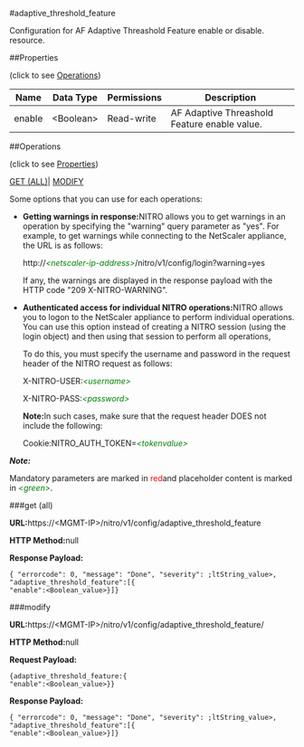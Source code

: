 #adaptive_threshold_feature

Configuration for AF Adaptive Threashold Feature enable or disable. resource.


##Properties 
<span>(click to see [Operations](#opera))</span>


<table><thead><tr><th>Name</th><th>Data Type</th><th>Permissions</th><th>Description</th></tr></thead><tbody><tr><td>enable</td><td>&lt;Boolean></td><td>Read-write</td><td>AF Adaptive Threashold Feature enable value.</td></tr></tbody></table>
##Operations 
<span>(click to see [Properties](#prope))</span>


[GET (ALL)](#get-)| [MODIFY](#m)


Some options that you can use for each operations:
<ul><li><p><b>Getting warnings in response:</b>NITRO allows you to get warnings in an operation by specifying the "warning" query parameter as "yes". For example, to get warnings while connecting to the NetScaler appliance, the URL is as follows:</p><p>http://<span style="color:green;font-style:italic;">&lt;netscaler-ip-address&gt;</span>/nitro/v1/config/login?warning=yes</p><p>If any, the warnings are displayed in the response payload with the HTTP code "209 X-NITRO-WARNING".</p></li><li><p><b>Authenticated access for individual NITRO operations:</b>NITRO allows you to logon to the NetScaler appliance to perform individual operations. You can use this option instead of creating a NITRO session (using the login object) and then using that session to perform all operations,</p><p>To do this, you must specify the username and password in the request header of the NITRO request as follows:</p><p>X-NITRO-USER:<span style="color:green;font-style:italic;">&lt;username&gt;</span></p><p>X-NITRO-PASS:<span style="color:green;font-style:italic;">&lt;password&gt;</span></p><p><b>Note:</b>In such cases, make sure that the request header DOES not include the following:</p><p>Cookie:NITRO_AUTH_TOKEN=<span style="color:green;font-style:italic;">&lt;tokenvalue&gt;</span></p></li></ul>



***Note:*** 
Mandatory parameters are marked in <span style="color:#FF0000;">red</span>and placeholder content is marked in <span style="color:green;font-style:italic">&lt;green&gt;</span>.

###get (all)



<b>URL:</b>https://&lt;MGMT-IP&gt;/nitro/v1/config/adaptive_threshold_feature
<b>HTTP Method:</b>null
<b>Response Payload: </b>```{ "errorcode": 0, "message": "Done", "severity": ;ltString_value>, "adaptive_threshold_feature":[{"enable":<Boolean_value>}]}```



###modify



<b>URL:</b>https://&lt;MGMT-IP&gt;/nitro/v1/config/adaptive_threshold_feature/
<b>HTTP Method:</b>null
<b>Request Payload: </b>```{adaptive_threshold_feature:{"enable":<Boolean_value>}}```
<b>Response Payload: </b>```{ "errorcode": 0, "message": "Done", "severity": ;ltString_value>, "adaptive_threshold_feature":[{"enable":<Boolean_value>}]}```




